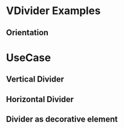 # VDivider Examples

<code-tab>
<template #example>
<SimpleExample/>
</template>
<template #code>

```vue
<!--@include: ./components/divider/SimpleExample.vue-->
```

</template>
</code-tab>

## Orientation

<code-tab>
<template #example>
<OrientationExample/>
</template>
<template #code>

```vue
<!--@include: ./components/divider/OrientationExample.vue-->
```

</template>
</code-tab>

# UseCase

## Vertical Divider

<code-tab>
<template #example>
<VerticalUseCaseExample/>
</template>
<template #code>

```vue
<!--@include: ./components/divider/VerticalUseCaseExample.vue-->
```

</template>
</code-tab>

## Horizontal Divider

<code-tab>
<template #example>
<HorizontalUseCaseExample/>
</template>
<template #code>

```vue
<!--@include: ./components/divider/HorizontalUseCaseExample.vue-->
```

</template>
</code-tab>

## Divider as decorative element

<code-tab>
<template #example>
<DecorativeElementExample/>
</template>
<template #code>

```vue
<!--@include: ./components/divider/DecorativeElementExample.vue-->
```

</template>
</code-tab>

<script setup lang="ts">
import CodeTab from '../custom/CodeTab.vue';
import { defineClientComponent } from 'vitepress';

const SimpleExample = defineClientComponent(() =>  import('./components/divider/SimpleExample.vue'));
const OrientationExample = defineClientComponent(() =>  import('./components/divider/OrientationExample.vue'));
const VerticalUseCaseExample = defineClientComponent(() =>  import('./components/divider/VerticalUseCaseExample.vue'));
const HorizontalUseCaseExample = defineClientComponent(() =>  import('./components/divider/HorizontalUseCaseExample.vue'));
const DecorativeElementExample = defineClientComponent(() =>  import('./components/divider/DecorativeElementExample.vue'));
</script>
